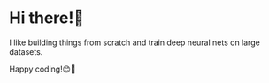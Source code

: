 # Hi there!👋
I like building things from scratch and train deep neural nets on large datasets.

Happy coding!😊🤖


